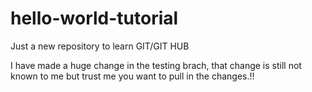 # hello-world-tutorial
Just a new repository to learn GIT/GIT HUB


I have made a huge change in the testing brach, that change is still not known to me but trust me you want to pull in the changes.!!
